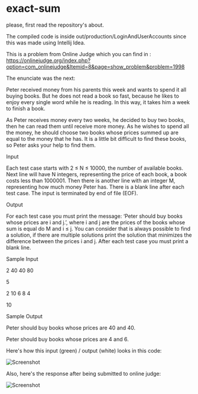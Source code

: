 # exact-sum

please, first read the repository's about.

The compiled code is inside out/production/LoginAndUserAccounts since this was made using Intellij Idea.

This is a problem from Online Judge which you can find in : https://onlinejudge.org/index.php?option=com_onlinejudge&Itemid=8&page=show_problem&problem=1998

The enunciate was the next: 

Peter received money from his parents this week and wants to spend it all buying books. But he does
not read a book so fast, because he likes to enjoy every single word while he is reading. In this way, it
takes him a week to finish a book.

As Peter receives money every two weeks, he decided to buy two books, then he can read them until
receive more money. As he wishes to spend all the money, he should choose two books whose prices
summed up are equal to the money that he has. It is a little bit difficult to find these books, so Peter
asks your help to find them.

Input

Each test case starts with 2 ≤ N ≤ 10000, the number of available books. Next line will have N
integers, representing the price of each book, a book costs less than 1000001. Then there is another
line with an integer M, representing how much money Peter has. There is a blank line after each test
case. The input is terminated by end of file (EOF).

Output

For each test case you must print the message: ‘Peter should buy books whose prices are i and
j.’, where i and j are the prices of the books whose sum is equal do M and i ≤ j. You can consider that
is always possible to find a solution, if there are multiple solutions print the solution that minimizes
the difference between the prices i and j. After each test case you must print a blank line.

Sample Input

2
40 40
80



5

2 10 6 8 4

10



Sample Output

Peter should buy books whose prices are 40 and 40.

Peter should buy books whose prices are 4 and 6.


Here's how this input (green) / output (white) looks in this code: 

![Screenshot](Screenshot-2.png)

Also, here's the response after being submitted to online judge: 

![Screenshot](Screenshot-3.png)
